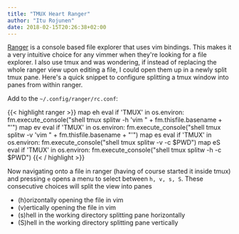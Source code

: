 ```yaml
---
title: "TMUX Heart Ranger"
author: "Itu Rojunen"
date: 2018-02-15T20:26:38+02:00
---
```


[Ranger](https://github.com/ranger/ranger) is a console based file explorer that
uses vim bindings. This makes it a very intuitive choice for any vimmer when
they're looking for a file explorer. I also use tmux and was wondering, if
instead of replacing the whole ranger view upon editing a file, I could open
them up in a newly split tmux pane. Here's a quick snippet to configure
splitting a tmux window into panes from within ranger.

Add to the ``~/.config/ranger/rc.conf``:

{{< highlight ranger >}}
map eh eval if 'TMUX' in os.environ: fm.execute_console("shell tmux splitw -h 'vim " + fm.thisfile.basename + "'")
map ev eval if 'TMUX' in os.environ: fm.execute_console("shell tmux splitw -v 'vim " + fm.thisfile.basename + "'")
map es eval if 'TMUX' in os.environ: fm.execute_console("shell tmux splitw -v -c $PWD")
map eS eval if 'TMUX' in os.environ: fm.execute_console("shell tmux splitw -h -c $PWD")
{{< / highlight >}}

Now navigating onto a file in ranger (having of course started it inside tmux)
and pressing ``e`` opens a menu to select between ``h, v, s, S``. These
consecutive choices will split the view into panes 

- (h)orizontally opening the file in vim
- (v)ertically opening the file in vim
- (s)hell in the working directory splitting pane horizontally
- (S)hell in the working directory splitting pane vertically
